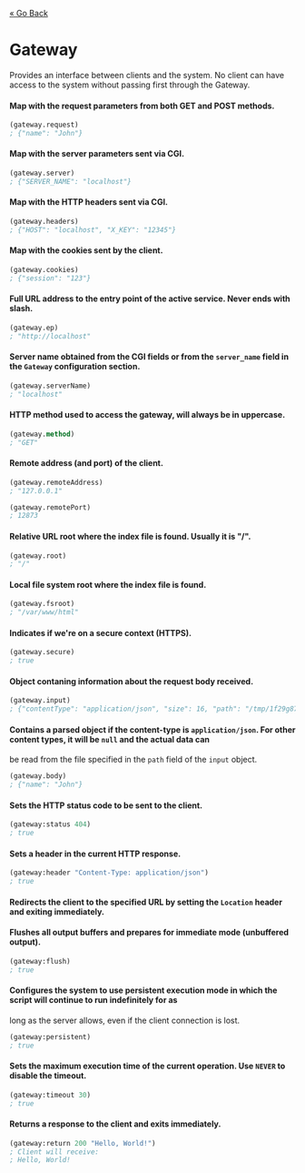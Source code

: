 [&laquo; Go Back](./Expr.md)
# Gateway
Provides an interface between clients and the system. No client can have access to the system without passing first through the Gateway.

#### Map with the request parameters from both GET and POST methods.
```lisp
(gateway.request)
; {"name": "John"}
```

#### Map with the server parameters sent via CGI.
```lisp
(gateway.server)
; {"SERVER_NAME": "localhost"}
```

#### Map with the HTTP headers sent via CGI.
```lisp
(gateway.headers)
; {"HOST": "localhost", "X_KEY": "12345"}
```

#### Map with the cookies sent by the client.
```lisp
(gateway.cookies)
; {"session": "123"}
```

#### Full URL address to the entry point of the active service. Never ends with slash.
```lisp
(gateway.ep)
; "http://localhost"
```

#### Server name obtained from the CGI fields or from the `server_name` field in the `Gateway` configuration section.
```lisp
(gateway.serverName)
; "localhost"
```

#### HTTP method used to access the gateway, will always be in uppercase.
```lisp
(gateway.method)
; "GET"
```

#### Remote address (and port) of the client.
```lisp
(gateway.remoteAddress)
; "127.0.0.1"

(gateway.remotePort)
; 12873
```

#### Relative URL root where the index file is found. Usually it is "/".
```lisp
(gateway.root)
; "/"
```

#### Local file system root where the index file is found.
```lisp
(gateway.fsroot)
; "/var/www/html"
```

#### Indicates if we're on a secure context (HTTPS).
```lisp
(gateway.secure)
; true
```

#### Object contaning information about the request body received.
```lisp
(gateway.input)
; {"contentType": "application/json", "size": 16, "path": "/tmp/1f29g87h12"}
```

#### Contains a parsed object if the content-type is `application/json`. For other content types, it will be `null` and the actual data can
be read from the file specified in the `path` field of the `input` object.
```lisp
(gateway.body)
; {"name": "John"}
```

#### Sets the HTTP status code to be sent to the client.
```lisp
(gateway:status 404)
; true
```

#### Sets a header in the current HTTP response.
```lisp
(gateway:header "Content-Type: application/json")
; true
```

#### Redirects the client to the specified URL by setting the `Location` header and exiting immediately.

#### Flushes all output buffers and prepares for immediate mode (unbuffered output).
```lisp
(gateway:flush)
; true
```

#### Configures the system to use persistent execution mode in which the script will continue to run indefinitely for as 
long as the server allows, even if the client connection is lost.
```lisp
(gateway:persistent)
; true
```

#### Sets the maximum execution time of the current operation. Use `NEVER` to disable the timeout.
```lisp
(gateway:timeout 30)
; true
```

#### Returns a response to the client and exits immediately.
```lisp
(gateway:return 200 "Hello, World!")
; Client will receive:
; Hello, World!
```
